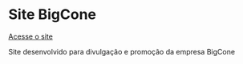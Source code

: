 # Site BigCone

[Acesse o site](https://glautor.github.io/BigCone_Site/)

Site desenvolvido para divulgação e promoção da empresa BigCone
